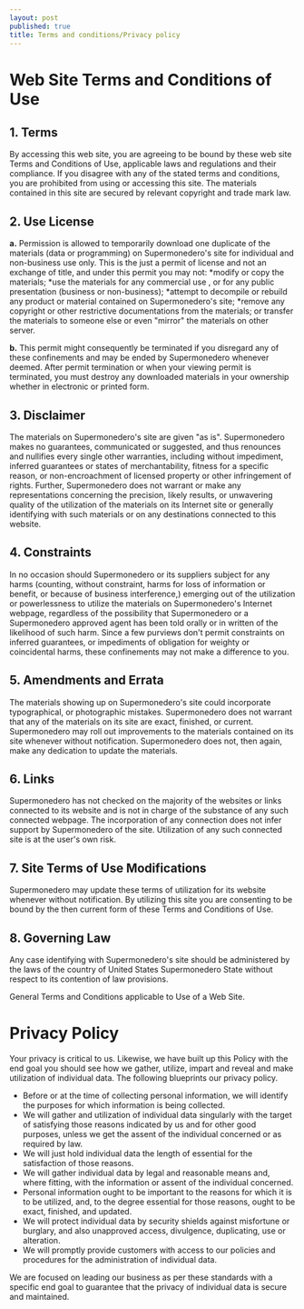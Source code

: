 ```yaml
---
layout: post
published: true
title: Terms and conditions/Privacy policy
---
```

# Web Site Terms and Conditions of Use


## 1. Terms

By accessing this web site, you are agreeing to be bound by these web site Terms and Conditions of Use, applicable laws and regulations and their compliance. If you disagree with any of the stated terms and conditions, you are prohibited from using or accessing this site. The materials contained in this site are secured by relevant copyright and trade mark law.

## 2. Use License

**a.** Permission is allowed to temporarily download one duplicate of the materials (data or programming) on Supermonedero's site for individual and non-business use only. This is the just a permit of license and not an exchange of title, and under this permit you may not:
        *modify or copy the materials;
        *use the materials for any commercial use , or for any public presentation (business or non-business);
        *attempt to decompile or rebuild any product or material contained on Supermonedero's site;
        *remove any copyright or other restrictive documentations from the materials; or
        transfer the materials to someone else or even "mirror" the materials on other server.
        
**b.** This permit might consequently be terminated if you disregard any of these confinements and may be ended by Supermonedero whenever deemed. After permit termination or when your viewing permit is terminated, you must destroy any downloaded materials in your ownership whether in electronic or printed form.

## 3. Disclaimer

The materials on Supermonedero's site are given "as is". Supermonedero makes no guarantees, communicated or suggested, and thus renounces and nullifies every single other warranties, including without impediment, inferred guarantees or states of merchantability, fitness for a specific reason, or non-encroachment of licensed property or other infringement of rights. Further, Supermonedero does not warrant or make any representations concerning the precision, likely results, or unwavering quality of the utilization of the materials on its Internet site or generally identifying with such materials or on any destinations connected to this website.

## 4. Constraints

In no occasion should Supermonedero or its suppliers subject for any harms (counting, without constraint, harms for loss of information or benefit, or because of business interference,) emerging out of the utilization or powerlessness to utilize the materials on Supermonedero's Internet webpage, regardless of the possibility that Supermonedero or a Supermonedero approved agent has been told orally or in written of the likelihood of such harm. Since a few purviews don't permit constraints on inferred guarantees, or impediments of obligation for weighty or coincidental harms, these confinements may not make a difference to you.

## 5. Amendments and Errata

The materials showing up on Supermonedero's site could incorporate typographical, or photographic mistakes. Supermonedero does not warrant that any of the materials on its site are exact, finished, or current. Supermonedero may roll out improvements to the materials contained on its site whenever without notification. Supermonedero does not, then again, make any dedication to update the materials.

## 6. Links

Supermonedero has not checked on the majority of the websites or links connected to its website and is not in charge of the substance of any such connected webpage. The incorporation of any connection does not infer support by Supermonedero of the site. Utilization of any such connected site is at the user's own risk.

## 7. Site Terms of Use Modifications

Supermonedero may update these terms of utilization for its website whenever without notification. By utilizing this site you are consenting to be bound by the then current form of these Terms and Conditions of Use.

## 8. Governing Law

Any case identifying with Supermonedero's site should be administered by the laws of the country of United States Supermonedero State without respect to its contention of law provisions.

General Terms and Conditions applicable to Use of a Web Site.

# Privacy Policy

Your privacy is critical to us. Likewise, we have built up this Policy with the end goal you should see how we gather, utilize, impart and reveal and make utilization of individual data. The following blueprints our privacy policy.

   * Before or at the time of collecting personal information, we will identify the purposes for which information is being collected.
   * We will gather and utilization of individual data singularly with the target of satisfying those reasons indicated by us and for other good purposes, unless we get the assent of the individual concerned or as required by law.
   * We will just hold individual data the length of essential for the satisfaction of those reasons.
   * We will gather individual data by legal and reasonable means and, where fitting, with the information or assent of the individual concerned.
   * Personal information ought to be important to the reasons for which it is to be utilized, and, to the degree essential for those reasons, ought to be exact, finished, and updated.
   * We will protect individual data by security shields against misfortune or burglary, and also unapproved access, divulgence, duplicating, use or alteration.
   * We will promptly provide customers with access to our policies and procedures for the administration of individual data.

We are focused on leading our business as per these standards with a specific end goal to guarantee that the privacy of individual data is secure and maintained.
